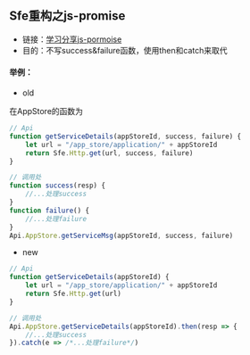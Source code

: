 ## Sfe重构之js-promise
- 链接：[学习分享js-pormoise](https://github.com/tongzhou-renju/knowledge-share/blob/master/qt/js-promise/js-pormise.md)
- 目的：不写success&failure函数，使用then和catch来取代

#### 举例：
- old

在AppStore的函数为

```js
// Api
function getServiceDetails(appStoreId, success, failure) {
    let url = "/app_store/application/" + appStoreId
    return Sfe.Http.get(url, success, failure)
} 

// 调用处
function success(resp) {
    //...处理success
}
function failure() {
    //...处理failure
}
Api.AppStore.getServiceMsg(appStoreId, success, failure)
```
- new
```js
// Api
function getServiceDetails(appStoreId) {
    let url = "/app_store/application/" + appStoreId
    return Sfe.Http.get(url)
} 

// 调用处
Api.AppStore.getServiceDetails(appStoreId).then(resp => {
    //...处理success
}).catch(e => /*...处理failure*/)
```